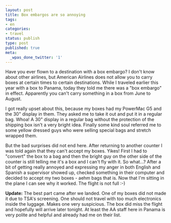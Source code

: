 ```yaml
---
layout: post
title: Box embargos are so annoying
tags:
- en
categories:
- travel
status: publish
type: post
published: true
meta:
  _wpas_done_twitter: '1'
---
```

<p>Have you ever flown to a destination with a box embargo? I don't know about other airlines, but American Airlines does not allow you to carry boxes at certain times to certain destinations. While I traveled earlier this year with a box to Panama, today they told me there was a "box embargo" in effect. Apparently you can't carry something in a box from June to August.</p>

<p>I got really upset about this, because my boxes had my PowerMac G5 and the 30" display in them. They asked me to take it out and put it in a regular bag. Whoa! A 30" display in a regular bag without the protection of the shipping box isn't a very bright idea. Finally some kind soul referred me to some yellow dressed guys who were selling special bags and stretch wrapped them.</p>

<p>But the bad surprises did not end here. After returning to another counter I was told again that they can't accept my boxes. Yikes! First I had to "convert" the box to a bag and then the bright guy on the other side of the counter is still telling me it's a box and I can't fly with it. So what...? After a bit of getting really annoyed and expressing my anger in both English and Spanish a supervisor showed up, checked something in their computer and decided to accept my two boxes - aehm bags that is. Now that I'm sitting in the plane I can see why it worked. The flight is not full :-)</p>

<p><strong>Update:</strong> The best part came after we landed. One of my boxes did not made it due to TSA's screening. One should not travel with too much electronics inside the luggage. Makes one very suspicious. The box did miss the flight and hopefully will arrive later tonight. At least the AA staff here in Panama is very polite and helpful and already had me on their list. </p>

